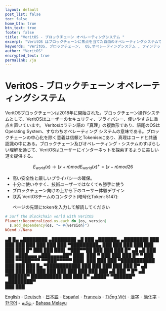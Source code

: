 ```yaml
---
layout: default
post_list: false
toc: false
home_btn: true
btn_text: true
footer: false
title: "VeritOS - ブロックチェーン オペレーティングシステム "
excerpt: "VeritOS はブロックチェーンに焦点を当てた自由のオペレーティングシステムであり、ユーザーのプライバシーの保護、高いセキュリティと使いやすさの提供、ユーザーにオープンインターネットを探索するための美しい道の提供に重点を置いています。"
keywords: "VeritOS, ブロックチェーン,  OS,オペレーティングシステム , フィンテック , Linux, Open Source, ビットコイン, イーサリアム, 分散データベース, オープンソース, BitCoin, Ethereum, IPFS, 日本, Nippon, Nihon"
author: "VeritOS"
encrypted_text: true
permalink: /ja
---
```


# VeritOS - ブロックチェーン オペレーティングシステム 

VeritOSブロックチェーンは2018年に開始された。ブロックチェーン操作システムとして、VeritOSはユーザーのセキュリティ、プライバシー、使いやすさに重点を置いています。 Veritosはラテン語の「真理」の複数形であり、語尾のOSはOperating System、すなわちオペレーティング システムの意味である。ブロックチェーンの中心化を除く意義は信頼とTokeniseにあり、真理はコードと共通認識の中にある。ブロックチェーン及びオペレーティング・システムのすばらしい理解を通じて、VeritOSはユーザーにインターネットを探索するように美しい道を提供する。

$$
E_{world}(x)\rightarrow (x+n) mod E_{world}(x)^{+} = (x-n) mod 26 
$$

* 高い安全性と厳しいプライバシーの確保。
* 十分に使いやすく、技術ユーザーではなくても勝手に使う
* ブロックチェーン向けの上から下のユーサー体験デザイン
* 联系 VeritOSチームのコンタクト(暗号化Token: 5147):
  <p class="encrypted" id="ZER7V3r2Ps+rj3HROaB2LAQb1Zxdbzb4qS9VA/mKsq7QmWR+x8Bg==">ページの先頭にtokenを入力して解読してください</p>

```ruby
# Surf the Blockchain world with VeritOS
Planet::Decentralized.os.each do |os, version|
  s.add_dependency(os, "= #{version}")
NOend //Nana
```

   ▄█    █▄     ▄████████    ▄████████  ▄█      ███      ▄██████▄     ▄████████ 
  ███    ███   ███    ███   ███    ███ ███  ▀█████████▄ ███    ███   ███    ███ 
  ███    ███   ███    █▀    ███    ███ ███▌    ▀███▀▀██ ███    ███   ███    █▀  ▄█  ▄█ 
  ███    ███  ▄███▄▄▄      ▄███▄▄▄▄██▀ ███▌     ███   ▀ ███    ███   ███          █▀   ▀
  ███    ███ ▀▀███▀▀▀     ▀▀███▀▀▀▀▀   ███▌     ███     ███    ███ ▀███████████ 
  ███    ███   ███    █▄  ▀███████████ ███      ███     ███    ███          ███    █▀  ▄█  
  ███    ███   ███    ███   ███    ███ ███      ███     ███    ███    ▄█    ███   ▀  █▀  ▄█  
   ▀██████▀    ██████████   ███    ███ █▀      ▄████▀    ▀██████▀   ▄████████▀  
                                                                                                                                                                                                                                          ███    ███                                                                       


[English](https://veritos.org/) - [Deutsch](de) - [日本語](ja) - [Español](es) - [Français](fr) - [Tiếng Việt](vi) - [漢字](zh-hant) - [简化字](zh-hans) - [한국어](ko) - [தமிழ் ](ta) - [Bahasa Melayu](ms)

